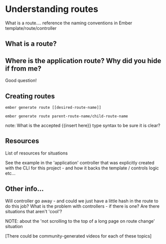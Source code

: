 
# Understanding routes

What is a route.... reference the naming conventions in Ember  template/route/controller


## What is a route?


## Where is the application route? Why did you hide if from me?

Good question!


## Creating routes

`ember generate route [[desired-route-name]]`

`ember generate route parent-route-name/child-route-name`

note: What is the accepted {{insert here}} type syntax to be sure it is clear?


## Resources

List of resources for situations

See the example in the 'application' controller that was explicitly created with the CLI for this project - and how it backs the template / controls logic etc...


## Other info...

Will controller go away - and could we just have a little hash in the route to do this job? What is the problem with controllers - if there is one? Are there situations that aren't 'cool'?

NOTE: about the 'not scrolling to the top of a long page on route change' situation

[There could be community-generated videos for each of these topics]
